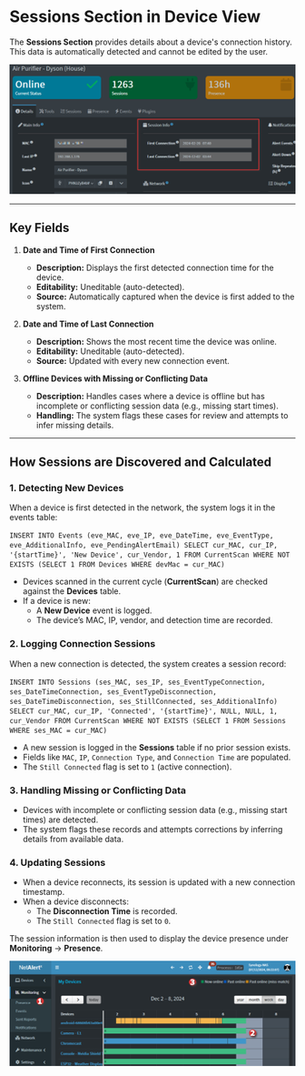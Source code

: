 # Sessions Section in Device View

The **Sessions Section** provides details about a device's connection history. This data is automatically detected and cannot be edited by the user.

 ![Session info](/docs/img/SESSION_INFO/DeviceDetails_SessionInfo.png)

---

## Key Fields

1. **Date and Time of First Connection**
   - **Description:** Displays the first detected connection time for the device.
   - **Editability:** Uneditable (auto-detected).
   - **Source:** Automatically captured when the device is first added to the system.

2. **Date and Time of Last Connection**
   - **Description:** Shows the most recent time the device was online.
   - **Editability:** Uneditable (auto-detected).
   - **Source:** Updated with every new connection event.

3. **Offline Devices with Missing or Conflicting Data**
   - **Description:** Handles cases where a device is offline but has incomplete or conflicting session data (e.g., missing start times).
   - **Handling:** The system flags these cases for review and attempts to infer missing details.

---

## How Sessions are Discovered and Calculated

### 1. Detecting New Devices
When a device is first detected in the network, the system logs it in the events table:

`INSERT INTO Events (eve_MAC, eve_IP, eve_DateTime, eve_EventType, eve_AdditionalInfo, eve_PendingAlertEmail) SELECT cur_MAC, cur_IP, '{startTime}', 'New Device', cur_Vendor, 1 FROM CurrentScan WHERE NOT EXISTS (SELECT 1 FROM Devices WHERE devMac = cur_MAC)`

- Devices scanned in the current cycle (**CurrentScan**) are checked against the **Devices** table.
- If a device is new:
  - A **New Device** event is logged.
  - The device’s MAC, IP, vendor, and detection time are recorded.

### 2. Logging Connection Sessions
When a new connection is detected, the system creates a session record:

`INSERT INTO Sessions (ses_MAC, ses_IP, ses_EventTypeConnection, ses_DateTimeConnection, ses_EventTypeDisconnection, ses_DateTimeDisconnection, ses_StillConnected, ses_AdditionalInfo) SELECT cur_MAC, cur_IP, 'Connected', '{startTime}', NULL, NULL, 1, cur_Vendor FROM CurrentScan WHERE NOT EXISTS (SELECT 1 FROM Sessions WHERE ses_MAC = cur_MAC)`

- A new session is logged in the **Sessions** table if no prior session exists.
- Fields like `MAC`, `IP`, `Connection Type`, and `Connection Time` are populated.
- The `Still Connected` flag is set to `1` (active connection).

### 3. Handling Missing or Conflicting Data
- Devices with incomplete or conflicting session data (e.g., missing start times) are detected.
- The system flags these records and attempts corrections by inferring details from available data.

### 4. Updating Sessions
- When a device reconnects, its session is updated with a new connection timestamp.
- When a device disconnects:
  - The **Disconnection Time** is recorded.
  - The `Still Connected` flag is set to `0`.

The session information is then used to display the device presence under **Monitoring** -> **Presence**.

![Monitoring Device Presence](/docs/img/SESSION_INFO/Monitoring_Presence.png)


